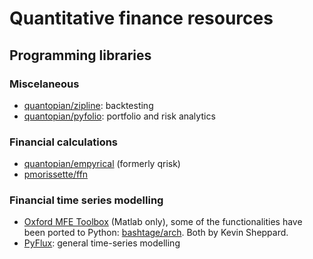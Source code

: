 # Quantitative finance resources

## Programming libraries

### Miscelaneous
- [quantopian/zipline](https://github.com/quantopian/zipline): backtesting
- [quantopian/pyfolio](https://github.com/quantopian/pyfolio): portfolio and risk analytics

### Financial calculations

- [quantopian/empyrical](https://github.com/quantopian/empyrical) (formerly qrisk)
- [pmorissette/ffn](https://github.com/pmorissette/ffn)

### Financial time series modelling

- [Oxford MFE Toolbox](http://www.kevinsheppard.com/MFE_Toolbox) (Matlab only), some of the functionalities have been ported to Python: [bashtage/arch](https://github.com/bashtage/arch). Both by Kevin Sheppard.
- [PyFlux](http://www.pyflux.com/): general time-series modelling
